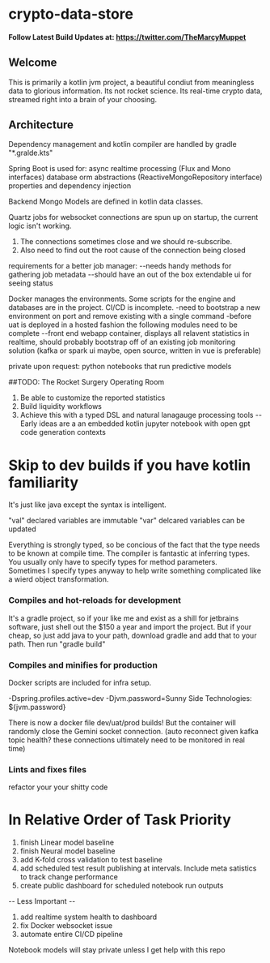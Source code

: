 # crypto-data-store


#### Follow Latest Build Updates at: https://twitter.com/TheMarcyMuppet 

## Welcome
This is primarily a kotlin jvm project, a beautiful condiut from meaningless data to glorious information. 
Its not rocket science.
Its real-time crypto data, streamed right into a brain of your choosing. 

## Architecture

Dependency management and kotlin compiler are handled by gradle "*.gralde.kts"

Spring Boot is used for: 
  async realtime processing (Flux and Mono interfaces)
  database orm abstractions (ReactiveMongoRepository interface)
  properties and dependency injection

Backend Mongo Models are defined in kotlin data classes.

Quartz jobs for websocket connections are spun up on startup, the current logic isn't working.  
  1. The connections sometimes close and we should re-subscribe. 
  2. Also need to find out the root cause of the connection being closed

  requirements for a better job manager: 
    --needs handy methods for gathering job metadata 
    --should have an out of the box extendable ui for seeing status
 
 Docker manages the environments. Some scripts for the engine and databases are in the project. CI/CD is incomplete. 
  -need to bootstrap a new environment on port and remove existing with a single command
  -before uat is deployed in a hosted fashion the following modules need to be complete
    --front end webapp container, displays all relavent statistics in realtime, should probably bootstrap off of an existing job monitoring solution
      (kafka or spark ui maybe, open source, written in vue is preferable)
  
 private upon request: python notebooks that run predictive models
 
 ##TODO: The Rocket Surgery Operating Room
  1. Be able to customize the reported statistics
  2. Build liquidity workflows
  3. Achieve this with a typed DSL and natural lanagauge processing tools
    -- Early ideas are a an embedded kotlin jupyter notebook with open gpt code generation contexts
  
# Skip to dev builds if you have kotlin familiarity
It's just like java except the syntax is intelligent.  

"val" declared variables are immutable
"var" delcared variables can be updated

Everything is strongly typed, so be concious of the fact that the type needs to be known at compile time.  The compiler is fantastic at inferring types.  
You usually only have to specify types for method parameters.  
Sometimes I specify types anyway to help write something complicated like a wierd object transformation.  


### Compiles and hot-reloads for development

It's a gradle project, so if your like me and exist as a shill for jetbrains software, just shell out the $150 a year and import the project.
But if your cheap, so just add java to your path, download gradle and add that to your path.  Then run "gradle build" 

### Compiles and minifies for production

Docker scripts are included for infra setup.

-Dspring.profiles.active=dev
-Djvm.password=Sunny Side Technologies: ${jvm.password}

There is now a docker file dev/uat/prod builds! But the container will randomly close the Gemini socket connection.
(auto reconnect given kafka topic health? these connections ultimately need to be monitored in real time)

### Lints and fixes files

refactor your your shitty code

In Relative Order of Task Priority
===================================
1. finish Linear model baseline
2. finish Neural model baseline
3. add K-fold cross validation to test baseline
4. add scheduled test result publishing at intervals. Include meta satistics to track change performance 
5. create public dashboard for scheduled notebook run outputs

-- Less Important --
1. add realtime system health to dashboard
2. fix Docker websocket issue
3. automate entire CI/CD pipeline 

Notebook models will stay private unless I get help with this repo
